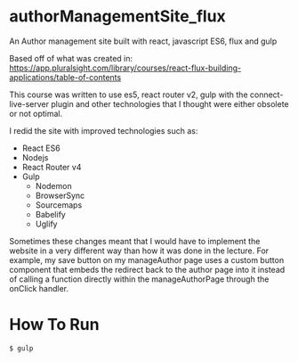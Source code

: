 # authorManagementSite_flux

An Author management site built with react, javascript ES6, flux and gulp

Based off of what was created in:
https://app.pluralsight.com/library/courses/react-flux-building-applications/table-of-contents

This course was written to use es5, react router v2, gulp with the connect-live-server plugin and other technologies 
that I thought were either obsolete or not optimal.

I redid the site with improved technologies such as:


- React ES6
- Nodejs
- React Router v4
- Gulp
    - Nodemon
    - BrowserSync
    - Sourcemaps
    - Babelify
    - Uglify
    
Sometimes these changes meant that I would have to implement the website in a very different
way than how it was done in the lecture. For example, my save button on my manageAuthor page
uses a custom button component that embeds the redirect back to the author page into it instead 
of calling a function directly within the manageAuthorPage through the onClick handler. 

# How To Run

`$ gulp`


